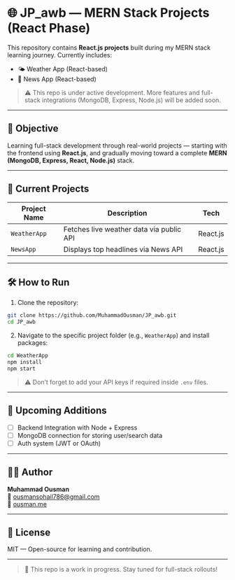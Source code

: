 # 🌐 JP_awb — MERN Stack Projects (React Phase)

This repository contains **React.js projects** built during my MERN stack learning journey. Currently includes:

- 🌤️ Weather App (React-based)
- 📰 News App (React-based)

> ⚠️ This repo is under active development. More features and full-stack integrations (MongoDB, Express, Node.js) will be added soon.

---

## 🎯 Objective

Learning full-stack development through real-world projects — starting with the frontend using **React.js**, and gradually moving toward a complete **MERN (MongoDB, Express, React, Node.js)** stack.

---

## 📁 Current Projects

| Project Name | Description                  | Tech     |
|--------------|------------------------------|----------|
| `WeatherApp` | Fetches live weather data via public API | React.js |
| `NewsApp`    | Displays top headlines via News API        | React.js |

---

## 🛠️ How to Run

1. Clone the repository:

```bash
git clone https://github.com/MuhammadOusman/JP_awb.git
cd JP_awb
```

2. Navigate to the specific project folder (e.g., `WeatherApp`) and install packages:

```bash
cd WeatherApp
npm install
npm start
```

> ⚠️ Don’t forget to add your API keys if required inside `.env` files.

---

## 🌱 Upcoming Additions

- [ ] Backend Integration with Node + Express  
- [ ] MongoDB connection for storing user/search data  
- [ ] Auth system (JWT or OAuth)

---

## 🙋‍♂️ Author

**Muhammad Ousman**  
📧 [ousmansohail786@gmail.com](mailto:ousmansohail786@gmail.com)  
🔗 [ousman.me](https://ousman.me)

---

## 📄 License

MIT — Open-source for learning and contribution.

---

> 🚧 This repo is a work in progress. Stay tuned for full-stack rollouts!
